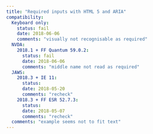 ```yaml
---
title: "Required inputs with HTML 5 and ARIA"
compatibility:
  Keyboard only:
    status: fail
    date: 2018-06-06
    comments: "visually not recognisable as required"
  NVDA:
    2018.1 + FF Quantum 59.0.2:
      status: fail
      date: 2018-06-06
      comments: "middle name not read as required"
  JAWS:
    2018.3 + IE 11:
      status: 
      date: 2018-05-20
      comments: "recheck"
    2018.3 + FF ESR 52.7.3:
      status: 
      date: 2018-05-07
      comments: "recheck"
  comments: "example seems not to fit text"
---
```

